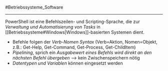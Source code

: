 #Betriebssysteme_Software 
***
PowerShell ist eine Befehlszeilen- und Scripting-Sprache, die zur *Verwaltung und Automatisierung von Tasks* in [[Betriebssysteme#Windows|Windows]]-basierten Systemen dient.

- Befehle folgen der *Verb-Nomen Syntax* (Verb=Aktion, Nomen=Objekt, z.B.: Get-Help, Get-Command, Get-Process, Get-ChildItem)
- *Pipelining*, sprich ein *Ausgabewert eines Befehls wird direkt an den nächsten Befehl übergeben* --> kein Zwischenspeichern nötig
- *Datentypen und Variablen* können eingesetzt werden